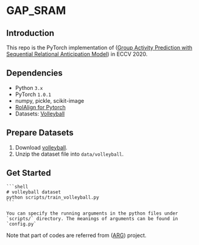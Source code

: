 # GAP_SRAM
## Introduction
This repo is the PyTorch implementation of ([Group Activity Prediction with Sequential Relational Anticipation Model](https://arxiv.org/pdf/2008.02441.pdf)) in ECCV 2020.
        
        


## Dependencies

- Python `3.x`
- PyTorch `1.0.1`
- numpy, pickle, scikit-image
- [RoIAlign for Pytorch](https://github.com/longcw/RoIAlign.pytorch)
- Datasets: [Volleyball](https://github.com/mostafa-saad/deep-activity-rec)




## Prepare Datasets

1. Download [volleyball](http://vml.cs.sfu.ca/wp-content/uploads/volleyballdataset/volleyball.zip).
2. Unzip the dataset file into `data/volleyball`.


## Get Started
    ```shell
    # volleyball dataset
    python scripts/train_volleyball.py
    ```
    
    You can specify the running arguments in the python files under `scripts/` directory. The meanings of arguments can be found in `config.py`

Note that part of codes are referred from ([ARG](https://github.com/wjchaoGit/Group-Activity-Recognition)) project.


